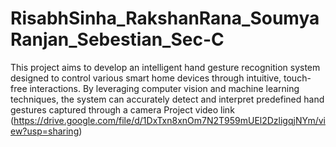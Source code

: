 # RisabhSinha_RakshanRana_SoumyaRanjan_Sebestian_Sec-C
This project aims to develop an intelligent hand gesture recognition system designed to control various smart home devices through intuitive, touch-free interactions. By leveraging computer vision and machine learning techniques, the system can accurately detect and interpret predefined hand gestures captured through a camera
Project video link (https://drive.google.com/file/d/1DxTxn8xnOm7N2T959mUEl2DzligqjNYm/view?usp=sharing)
